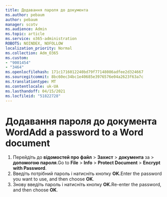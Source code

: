 ```yaml
---
title: Додавання пароля до документа
ms.author: pebaum
author: pebaum
manager: scotv
ms.audience: Admin
ms.topic: article
ms.service: o365-administration
ROBOTS: NOINDEX, NOFOLLOW
localization_priority: Normal
ms.collection: Adm_O365
ms.custom:
- "9001454"
- "3464"
ms.openlocfilehash: 171c1716012240bd79f77148086adfee2d324667
ms.sourcegitcommit: 8bc60ec34bc1e40685e3976576e04a2623f63a7c
ms.translationtype: MT
ms.contentlocale: uk-UA
ms.lasthandoff: 04/15/2021
ms.locfileid: "51822728"
---
```

# <a name="add-a-password-to-a-word-document"></a><span data-ttu-id="d8a8e-102">Додавання пароля до документа Word</span><span class="sxs-lookup"><span data-stu-id="d8a8e-102">Add a password to a Word document</span></span>

1. <span data-ttu-id="d8a8e-103">Перейдіть до **відомостей про файл**  >  **Захист**  >  **документа** за  >  **допомогою пароля**.</span><span class="sxs-lookup"><span data-stu-id="d8a8e-103">Go to **File** > **Info** > **Protect Document** > **Encrypt with Password**.</span></span>
2. <span data-ttu-id="d8a8e-104">Введіть потрібний пароль і натисніть кнопку **OK.**</span><span class="sxs-lookup"><span data-stu-id="d8a8e-104">Enter the password you want to use, and then choose **OK**.</span></span>
3. <span data-ttu-id="d8a8e-105">Знову введіть пароль і натисніть кнопку **OK.**</span><span class="sxs-lookup"><span data-stu-id="d8a8e-105">Re-enter the password, and then choose **OK**.</span></span>